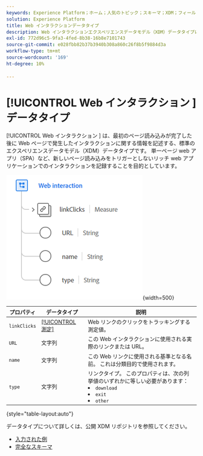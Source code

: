 ```yaml
---
keywords: Experience Platform；ホーム；人気のトピック；スキーマ；XDM；フィールド；スキーマ；スキーマ；Web インタラクション；データタイプ；データタイプ；データタイプ；
solution: Experience Platform
title: Web インタラクションデータタイプ
description: Web インタラクションエクスペリエンスデータモデル（XDM）データタイプについて説明します。
exl-id: 772d96c5-9fa3-4fed-8b38-16b8e7101743
source-git-commit: e028fbb82b37b3940b308a860c26f8b5f9884d3a
workflow-type: tm+mt
source-wordcount: '169'
ht-degree: 10%

---
```


# [!UICONTROL Web インタラクション &#x200B;] データタイプ

[!UICONTROL Web インタラクション &#x200B;] は、最初のページ読み込みが完了した後に Web ページで発生したインタラクションに関する情報を記述する、標準のエクスペリエンスデータモデル（XDM）データタイプです。 単一ページ web アプリ（SPA）など、新しいページ読み込みをトリガーとしないリッチ web アプリケーションでのインタラクションを記録することを目的としています。

![web インタラクション画像 ](../images/data-types/web-interaction.PNG){width=500}

| プロパティ | データタイプ | 説明 |
| --- | --- | --- |
| `linkClicks` | [[!UICONTROL 測定]](./measure.md) | Web リンクのクリックをトラッキングする測定値。 |
| `URL` | 文字列 | この Web インタラクションに使用される実際のリンクまたは URL。 |
| `name` | 文字列 | この Web リンクに使用される基準となる名前。 これは分類目的で使用されます。 |
| `type` | 文字列 | リンクタイプ。 このプロパティは、次の列挙値のいずれかに等しい必要があります： <li> `download` </li> <li> `exit` </li> <li> `other` </li> |

{style="table-layout:auto"}

データタイプについて詳しくは、公開 XDM リポジトリを参照してください。

* [ 入力された例 ](https://github.com/adobe/xdm/blob/master/components/datatypes/deprecated/webinteraction.example.1.json)
* [ 完全なスキーマ ](https://github.com/adobe/xdm/blob/master/components/datatypes/deprecated/webinteraction.schema.json)
